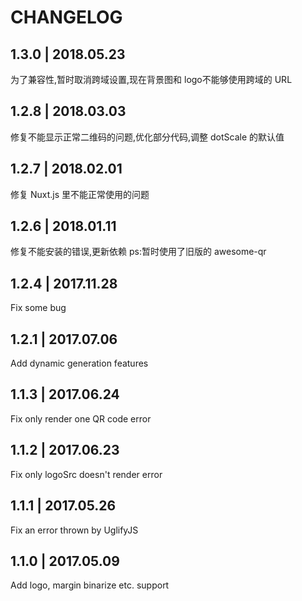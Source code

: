 # CHANGELOG
## 1.3.0 | 2018.05.23
为了兼容性,暂时取消跨域设置,现在背景图和 logo不能够使用跨域的 URL

## 1.2.8 | 2018.03.03
修复不能显示正常二维码的问题,优化部分代码,调整 dotScale 的默认值

## 1.2.7 | 2018.02.01
修复 Nuxt.js 里不能正常使用的问题

## 1.2.6 | 2018.01.11

修复不能安装的错误,更新依赖 ps:暂时使用了旧版的 awesome-qr

## 1.2.4 | 2017.11.28

Fix some bug

## 1.2.1 | 2017.07.06

Add dynamic generation features

## 1.1.3 | 2017.06.24

Fix only render one QR code error

## 1.1.2 | 2017.06.23

Fix only logoSrc doesn't render error

## 1.1.1 | 2017.05.26

Fix an error thrown by UglifyJS

## 1.1.0 | 2017.05.09

Add logo, margin binarize etc. support
